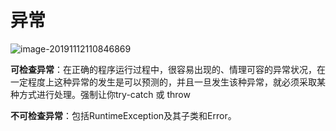 # 异常



![image-20191112110846869](/Users/admin/Desktop/document/学习/Java-review/异常/assets/image-20191112110846869.png)



**可检查异常**：在正确的程序运行过程中，很容易出现的、情理可容的异常状况，在一定程度上这种异常的发生是可以预测的，并且一旦发生该种异常，就必须采取某种方式进行处理。强制让你try-catch 或 throw

**不可检查异常**：包括RuntimeException及其子类和Error。































